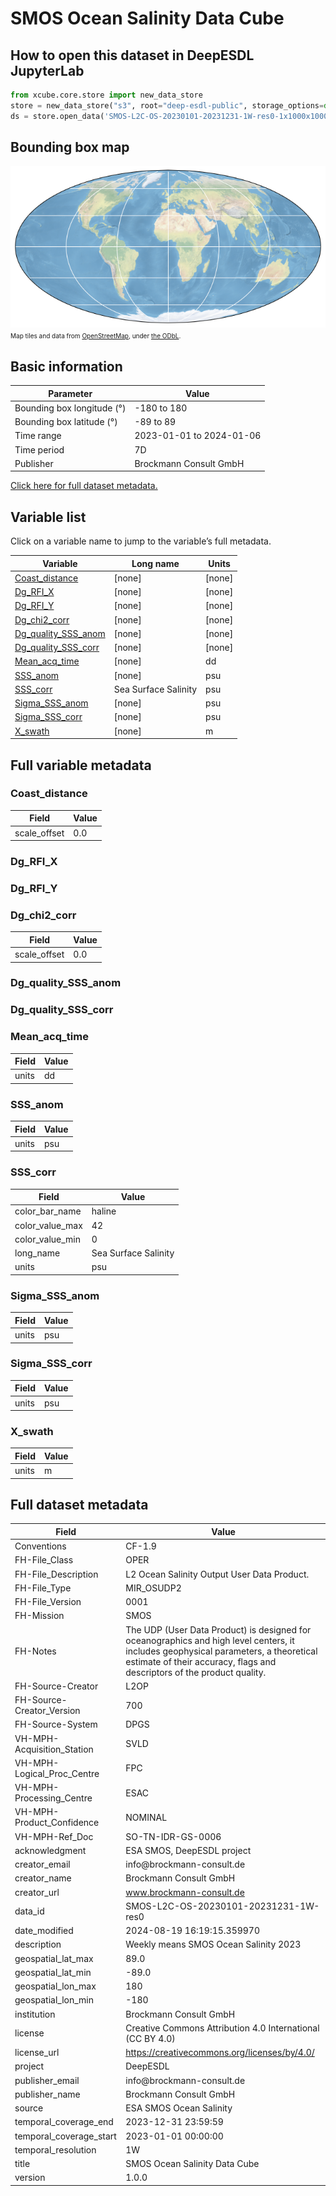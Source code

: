 # SMOS Ocean Salinity Data Cube

## How to open this dataset in DeepESDL JupyterLab
```python
from xcube.core.store import new_data_store
store = new_data_store("s3", root="deep-esdl-public", storage_options=dict(anon=True))
ds = store.open_data('SMOS-L2C-OS-20230101-20231231-1W-res0-1x1000x1000.levels')
```

## Bounding box map

![Bounding box map](img/SMOS-L2C-OS-20230101-20231231-1W-res0-1x1000x1000-levels.png)<br>
<span style="font-size: x-small">Map tiles and data from <a href="http://openstreetmap.org">OpenStreetMap</a>, under <a href="http://www.openstreetmap.org/copyright">the ODbL</a>.</span>

## Basic information

| Parameter | Value                    |
| ---- |--------------------------|
| Bounding box longitude (°) | -180 to 180              |
| Bounding box latitude (°) | -89 to 89                |
| Time range | 2023-01-01 to 2024-01-06 |
| Time period | 7D                       |
| Publisher | Brockmann Consult GmbH   |

[Click here for full dataset metadata.](#full-metadata)

## Variable list

Click on a variable name to jump to the variable’s full metadata.

| Variable | Long name | Units |
| ---- | ---- | ---- |
| [Coast\_distance](#Coast\_distance) | \[none\] | \[none\] |
| [Dg\_RFI\_X](#Dg\_RFI\_X) | \[none\] | \[none\] |
| [Dg\_RFI\_Y](#Dg\_RFI\_Y) | \[none\] | \[none\] |
| [Dg\_chi2\_corr](#Dg\_chi2\_corr) | \[none\] | \[none\] |
| [Dg\_quality\_SSS\_anom](#Dg\_quality\_SSS\_anom) | \[none\] | \[none\] |
| [Dg\_quality\_SSS\_corr](#Dg\_quality\_SSS\_corr) | \[none\] | \[none\] |
| [Mean\_acq\_time](#Mean\_acq\_time) | \[none\] | dd |
| [SSS\_anom](#SSS\_anom) | \[none\] | psu |
| [SSS\_corr](#SSS\_corr) | Sea Surface Salinity | psu |
| [Sigma\_SSS\_anom](#Sigma\_SSS\_anom) | \[none\] | psu |
| [Sigma\_SSS\_corr](#Sigma\_SSS\_corr) | \[none\] | psu |
| [X\_swath](#X\_swath) | \[none\] | m |

## Full variable metadata

### <a name="Coast_distance"></a>Coast_distance

| Field | Value |
| ---- | ---- |
| scale\_offset | 0\.0 |

### <a name="Dg_RFI_X"></a>Dg_RFI_X

### <a name="Dg_RFI_Y"></a>Dg_RFI_Y

### <a name="Dg_chi2_corr"></a>Dg_chi2_corr

| Field | Value |
| ---- | ---- |
| scale\_offset | 0\.0 |

### <a name="Dg_quality_SSS_anom"></a>Dg_quality_SSS_anom

### <a name="Dg_quality_SSS_corr"></a>Dg_quality_SSS_corr

### <a name="Mean_acq_time"></a>Mean_acq_time

| Field | Value |
| ---- | ---- |
| units | dd |

### <a name="SSS_anom"></a>SSS_anom

| Field | Value |
| ---- | ---- |
| units | psu |

### <a name="SSS_corr"></a>SSS_corr

| Field | Value |
| ---- | ---- |
| color\_bar\_name | haline |
| color\_value\_max | 42 |
| color\_value\_min | 0 |
| long\_name | Sea Surface Salinity |
| units | psu |

### <a name="Sigma_SSS_anom"></a>Sigma_SSS_anom

| Field | Value |
| ---- | ---- |
| units | psu |

### <a name="Sigma_SSS_corr"></a>Sigma_SSS_corr

| Field | Value |
| ---- | ---- |
| units | psu |

### <a name="X_swath"></a>X_swath

| Field | Value |
| ---- | ---- |
| units | m |

## <a name="full-metadata"></a>Full dataset metadata

| Field | Value |
| ---- | ---- |
| Conventions | CF\-1\.9 |
| FH\-File\_Class | OPER |
| FH\-File\_Description | L2 Ocean Salinity Output User Data Product\. |
| FH\-File\_Type | MIR\_OSUDP2 |
| FH\-File\_Version | 0001 |
| FH\-Mission | SMOS |
| FH\-Notes | The UDP \(User Data Product\) is designed for oceanographics and high level centers, it includes geophysical parameters, a theoretical estimate of their accuracy, flags and descriptors of the product quality\. |
| FH\-Source\-Creator | L2OP |
| FH\-Source\-Creator\_Version | 700 |
| FH\-Source\-System | DPGS |
| VH\-MPH\-Acquisition\_Station | SVLD |
| VH\-MPH\-Logical\_Proc\_Centre | FPC |
| VH\-MPH\-Processing\_Centre | ESAC |
| VH\-MPH\-Product\_Confidence | NOMINAL |
| VH\-MPH\-Ref\_Doc | SO\-TN\-IDR\-GS\-0006 |
| acknowledgment | ESA SMOS, DeepESDL project |
| creator\_email | info@brockmann\-consult\.de |
| creator\_name | Brockmann Consult GmbH |
| creator\_url | [www\.brockmann\-consult\.de](http://www.brockmann-consult.de) |
| data\_id | SMOS\-L2C\-OS\-20230101\-20231231\-1W\-res0 |
| date\_modified | 2024\-08\-19 16:19:15\.359970 |
| description | Weekly means SMOS Ocean Salinity 2023 |
| geospatial\_lat\_max | 89\.0 |
| geospatial\_lat\_min | \-89\.0 |
| geospatial\_lon\_max | 180 |
| geospatial\_lon\_min | \-180 |
| institution | Brockmann Consult GmbH |
| license | Creative Commons Attribution 4\.0 International \(CC BY 4\.0\) |
| license\_url | [https://creativecommons\.org/licenses/by/4\.0/](https://creativecommons.org/licenses/by/4.0/) |
| project | DeepESDL |
| publisher\_email | info@brockmann\-consult\.de |
| publisher\_name | Brockmann Consult GmbH |
| source | ESA SMOS Ocean Salinity |
| temporal\_coverage\_end | 2023\-12\-31 23:59:59 |
| temporal\_coverage\_start | 2023\-01\-01 00:00:00 |
| temporal\_resolution | 1W |
| title | SMOS Ocean Salinity Data Cube |
| version | 1\.0\.0 |

